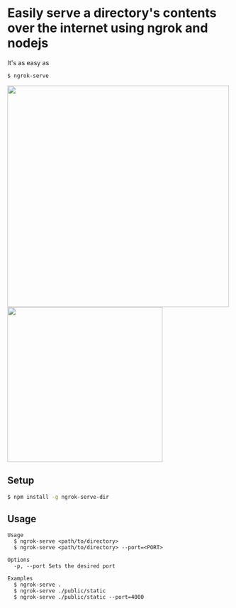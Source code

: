 # Easily serve a directory's contents over the internet using ngrok and nodejs

It's as easy as

```bash
$ ngrok-serve
```

<img src="https://cl.ly/3W1E3H183517/Screen%20Recording%202017-05-17%20at%2008.47%20AM.gif" width="500"/> <img src="https://cl.ly/0S111S1k0U2y/Screen%20Shot%202017-05-17%20at%208.57.59%20AM.png" width="350"/> 

## Setup

```bash
$ npm install -g ngrok-serve-dir
```

## Usage

```
Usage
  $ ngrok-serve <path/to/directory>
  $ ngrok-serve <path/to/directory> --port=<PORT>

Options
  -p, --port Sets the desired port 

Examples
  $ ngrok-serve .
  $ ngrok-serve ./public/static
  $ ngrok-serve ./public/static --port=4000
```
